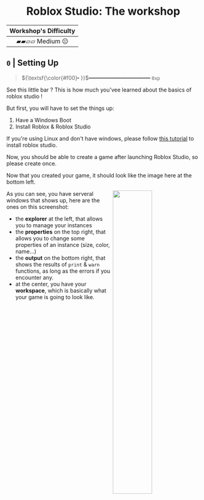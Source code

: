 <h1 align=center> Roblox Studio: The workshop </h1>

|Workshop's Difficulty|
|:-:|
|▰▰▱▱ Medium 😐|

## `0` | Setting Up
> ${\textsf{\color{#f00}╸}}$━━━━━━━━━━━━━━━━━━━ `0xp`

See this little bar ? This is how much you'vee learned about
the basics of roblox studio !

But first, you will have to set the things up:
1. Have a Windows Boot
2. Install Roblox & Roblox Studio

If you're using Linux and don't have windows, please follow
[this tutorial](https://devforum.roblox.com/t/the-ultimate-guide-on-how-to-play-roblox-on-linux/3171920)
to install roblox studio.

Now, you should be able to create a game after launching Roblox
Studio, so please create once.

Now that you created your game, it should look like the image here at the bottom left.

<img align=right width=45% src="https://github.com/user-attachments/assets/3662084e-c172-42ac-8f88-ffeb797cc7ed">

As you can see, you have serveral windows that shows up, here are the ones
on this screenshot:
- the **explorer** at the left, that allows you to manage your instances
- the **properties** on the top right, that allows you to change some
properties of an instance (size, color, name...)
- the **output** on the bottom right, that shows the results of `print` &
`warn` functions, as long as the errors if you encounter any.
- at the center, you have your **workspace**, which is basically what your
game is going to look like.


